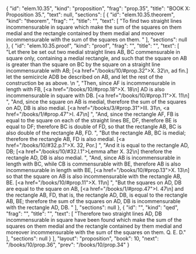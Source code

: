 {
  "id": "elem.10.35",
  "kind": "proposition",
  "frag": "prop.35",
  "title": "BOOK X: Proposition 35.",
  "text": null,
  "sections": [
    {
      "id": "elem.10.35.theorem",
      "kind": "theorem",
      "frag": "",
      "title": "",
      "text": [
        "To find two straight lines incommensurable in square which make the sum of the squares on them medial and the rectangle contained by them medial and moreover incommensurable with the sum of the squares on them. "
      ],
      "sections": null
    },
    {
      "id": "elem.10.35.proof",
      "kind": "proof",
      "frag": "",
      "title": "",
      "text": [
        "Let there be set out two medial straight lines AB, BC commensurable in square only, containing a medial rectangle, and such that the square on AB is greater than the square on BC by the square on a straight line incommensurable with AB; [<a href=\"/books/10/#prop.32\">X. 32</a>\n, ad fin.] let the semicircle ADB be described on AB, and let the rest of the construction be as above. \n      ",
        "Then, since AF is incommensurable in length with FB, [<a href=\"/books/10/#prop.18\">X. 18</a>\n] AD is also incommensurable in square with DB. [<a href=\"/books/10/#prop.11\">X. 11</a>\n] ",
        "And, since the square on AB is medial, therefore the sum of the squares on AD, DB is also medial. [<a href=\"/books/3/#prop.31\">III. 31</a>\n, <a href=\"/books/1/#prop.47\">I. 47</a>\n] ",
        "And, since the rectangle AF, FB is equal to the square on each of the straight lines BE, DF, therefore BE is equal to DF; therefore BC is double of FD, so that the rectangle AB, BC is also double of the rectangle AB, FD. ",
        "But the rectangle AB, BC is medial; therefore the rectangle AB, FD is also medial. [<a href=\"/books/10/#32.p.1\">X. 32, Por.</a>] ",
        "And it is equal to the rectangle AD, DB; [<a href=\"/books/10/#32.l.1\">Lemma after X. 32</a>\n] therefore the rectangle AD, DB is also medial. ",
        "And, since AB is incommensurable in length with BC, while CB is commensurable with BE, therefore AB is also incommensurable in length with BE, [<a href=\"/books/10/#prop.13\">X. 13</a>\n] so that the square on AB is also incommensurable with the rectangle AB, BE. [<a href=\"/books/10/#prop.11\">X. 11</a>\n] ",
        "But the squares on AD, DB are equal to the square on AB, [<a href=\"/books/1/#prop.47\">I. 47</a>\n] and the rectangle AB, FD, that is, the rectangle AD, DB, is equal to the rectangle AB, BE; therefore the sum of the squares on AD, DB is incommensurable with the rectangle AD, DB. "
      ],
      "sections": null
    },
    {
      "id": "",
      "kind": "qed",
      "frag": "",
      "title": "",
      "text": [
        "Therefore two straight lines AD, DB incommensurable in square have been found which make the sum of the squares on them medial and the rectangle contained by them medial and moreover incommensurable with the sum of the squares on them. Q. E. D."
      ],
      "sections": null
    }
  ],
  "layout": "proposition",
  "book": 10,
  "next": "/books/10/prop.36",
  "prev": "/books/10/prop.34"
}
